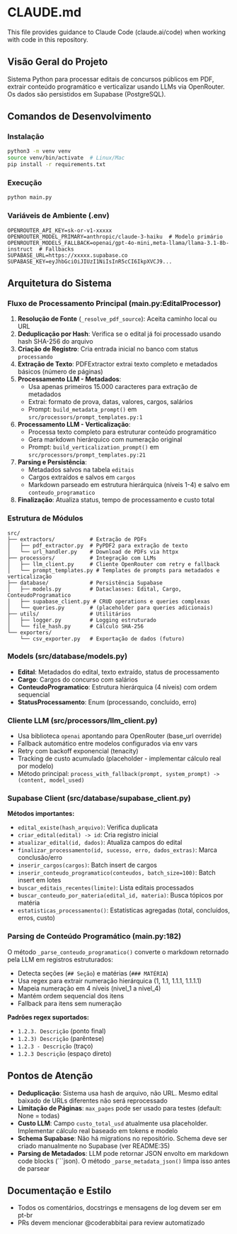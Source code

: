 # CLAUDE.md

This file provides guidance to Claude Code (claude.ai/code) when working with code in this repository.

## Visão Geral do Projeto

Sistema Python para processar editais de concursos públicos em PDF, extrair conteúdo programático e verticalizar usando LLMs via OpenRouter. Os dados são persistidos em Supabase (PostgreSQL).

## Comandos de Desenvolvimento

### Instalação
```bash
python3 -m venv venv
source venv/bin/activate  # Linux/Mac
pip install -r requirements.txt
```

### Execução
```bash
python main.py
```

### Variáveis de Ambiente (.env)
```env
OPENROUTER_API_KEY=sk-or-v1-xxxxx
OPENROUTER_MODEL_PRIMARY=anthropic/claude-3-haiku  # Modelo primário
OPENROUTER_MODELS_FALLBACK=openai/gpt-4o-mini,meta-llama/llama-3.1-8b-instruct  # Fallbacks
SUPABASE_URL=https://xxxxx.supabase.co
SUPABASE_KEY=eyJhbGciOiJIUzI1NiIsInR5cCI6IkpXVCJ9...
```

## Arquitetura do Sistema

### Fluxo de Processamento Principal (main.py:EditalProcessor)

1. **Resolução de Fonte** (`_resolve_pdf_source`): Aceita caminho local ou URL
2. **Deduplicação por Hash**: Verifica se o edital já foi processado usando hash SHA-256 do arquivo
3. **Criação de Registro**: Cria entrada inicial no banco com status `processando`
4. **Extração de Texto**: PDFExtractor extrai texto completo e metadados básicos (número de páginas)
5. **Processamento LLM - Metadados**:
   - Usa apenas primeiros 15.000 caracteres para extração de metadados
   - Extrai: formato de prova, datas, valores, cargos, salários
   - Prompt: `build_metadata_prompt()` em `src/processors/prompt_templates.py:1`
6. **Processamento LLM - Verticalização**:
   - Processa texto completo para estruturar conteúdo programático
   - Gera markdown hierárquico com numeração original
   - Prompt: `build_verticalization_prompt()` em `src/processors/prompt_templates.py:21`
7. **Parsing e Persistência**:
   - Metadados salvos na tabela `editais`
   - Cargos extraídos e salvos em `cargos`
   - Markdown parseado em estrutura hierárquica (níveis 1-4) e salvo em `conteudo_programatico`
8. **Finalização**: Atualiza status, tempo de processamento e custo total

### Estrutura de Módulos

```
src/
├── extractors/           # Extração de PDFs
│   ├── pdf_extractor.py  # PyPDF2 para extração de texto
│   └── url_handler.py    # Download de PDFs via httpx
├── processors/           # Integração com LLMs
│   ├── llm_client.py     # Cliente OpenRouter com retry e fallback
│   └── prompt_templates.py # Templates de prompts para metadados e verticalização
├── database/             # Persistência Supabase
│   ├── models.py         # Dataclasses: Edital, Cargo, ConteudoProgramatico
│   ├── supabase_client.py # CRUD operations e queries complexas
│   └── queries.py        # (placeholder para queries adicionais)
├── utils/                # Utilitários
│   ├── logger.py         # Logging estruturado
│   └── file_hash.py      # Cálculo SHA-256
└── exporters/
    └── csv_exporter.py   # Exportação de dados (futuro)
```

### Models (src/database/models.py)

- **Edital**: Metadados do edital, texto extraído, status de processamento
- **Cargo**: Cargos do concurso com salários
- **ConteudoProgramatico**: Estrutura hierárquica (4 níveis) com ordem sequencial
- **StatusProcessamento**: Enum (processando, concluido, erro)

### Cliente LLM (src/processors/llm_client.py)

- Usa biblioteca `openai` apontando para OpenRouter (base_url override)
- Fallback automático entre modelos configurados via env vars
- Retry com backoff exponencial (tenacity)
- Tracking de custo acumulado (placeholder - implementar cálculo real por modelo)
- Método principal: `process_with_fallback(prompt, system_prompt) -> (content, model_used)`

### Supabase Client (src/database/supabase_client.py)

**Métodos importantes:**
- `edital_existe(hash_arquivo)`: Verifica duplicata
- `criar_edital(edital) -> id`: Cria registro inicial
- `atualizar_edital(id, dados)`: Atualiza campos do edital
- `finalizar_processamento(id, sucesso, erro, dados_extras)`: Marca conclusão/erro
- `inserir_cargos(cargos)`: Batch insert de cargos
- `inserir_conteudo_programatico(conteudos, batch_size=100)`: Batch insert em lotes
- `buscar_editais_recentes(limite)`: Lista editais processados
- `buscar_conteudo_por_materia(edital_id, materia)`: Busca tópicos por matéria
- `estatisticas_processamento()`: Estatísticas agregadas (total, concluídos, erros, custo)

### Parsing de Conteúdo Programático (main.py:182)

O método `_parse_conteudo_programatico()` converte o markdown retornado pela LLM em registros estruturados:

- Detecta seções (`## Seção`) e matérias (`### MATÉRIA`)
- Usa regex para extrair numeração hierárquica (1, 1.1, 1.1.1, 1.1.1.1)
- Mapeia numeração em 4 níveis (nivel_1 a nivel_4)
- Mantém ordem sequencial dos itens
- Fallback para itens sem numeração

**Padrões regex suportados:**
- `1.2.3. Descrição` (ponto final)
- `1.2.3) Descrição` (parêntese)
- `1.2.3 - Descrição` (traço)
- `1.2.3 Descrição` (espaço direto)

## Pontos de Atenção

- **Deduplicação**: Sistema usa hash de arquivo, não URL. Mesmo edital baixado de URLs diferentes não será reprocessado
- **Limitação de Páginas**: `max_pages` pode ser usado para testes (default: None = todas)
- **Custo LLM**: Campo `custo_total_usd` atualmente usa placeholder. Implementar cálculo real baseado em tokens e modelo
- **Schema Supabase**: Não há migrations no repositório. Schema deve ser criado manualmente no Supabase (ver README:35)
- **Parsing de Metadados**: LLM pode retornar JSON envolto em markdown code blocks (```json). O método `_parse_metadata_json()` limpa isso antes de parsear

## Documentação e Estilo

- Todos os comentários, docstrings e mensagens de log devem ser em pt-br
- PRs devem mencionar @coderabbitai para review automatizado